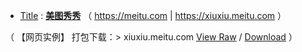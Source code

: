 
- [Title](https://taoste.github.io/Hello-World/github/meitu.com/xiuxiu/index.html) : **[美图](https://meitu.com)[秀秀](https://xiuxiu.meitu.com)** （ https://meitu.com | https://xiuxiu.meitu.com ）

（ 【网页实例】 打包下载：> xiuxiu.meitu.com [View Raw](
https://github.com/taoste/Hello-World/blob/master/github/meitu.com/xiuxiu.meitu.com.7z) / [Download](
https://github.com/taoste/Hello-World/blob/master/github/meitu.com/xiuxiu.meitu.com.7z?raw=true) ）
